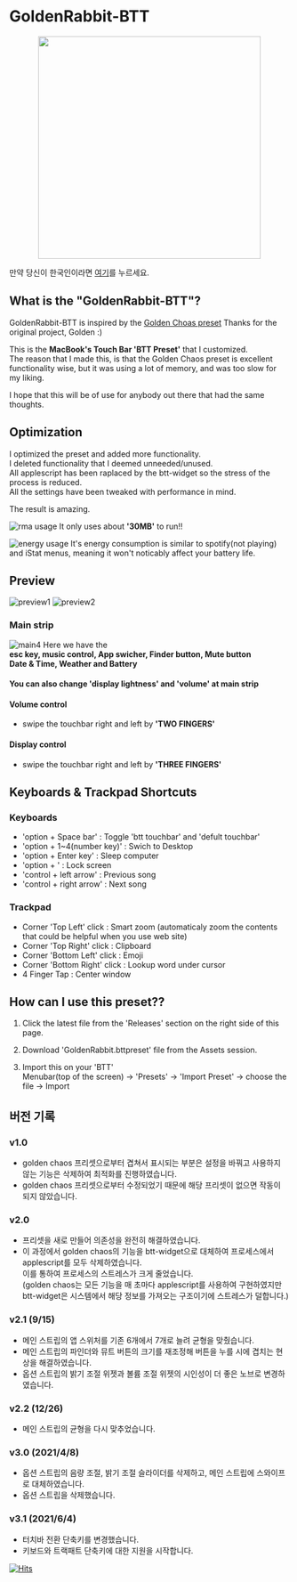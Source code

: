 # GoldenRabbit-BTT
<p align="center">
<img width="400px" src="https://i.imgur.com/kyS3DFB.png"/>
</p>

만약 당신이 한국인이라면 [여기](./README_for_korean.md)를 누르세요.
## What is the "GoldenRabbit-BTT"?
GoldenRabbit-BTT is inspired by the [Golden Choas preset](https://community.folivora.ai/t/goldenchaos-btt-the-complete-touch-bar-ui-replacement/1281)
Thanks for the original project, Golden :)


This is the __MacBook's Touch Bar 'BTT Preset'__ that I customized.\
The reason that I made this, is that the Golden Chaos preset is excellent functionality wise, but it was using a lot of memory, and was too slow for my liking.

I hope that this will be of use for anybody out there that had the same thoughts.


## Optimization

I optimized the preset and added more functionality.\
I deleted functionality that I deemed unneeded/unused.\
All applescript has been raplaced by the btt-widget so the stress of the process is reduced.\
All the settings have been tweaked with performance in mind.

The result is amazing.

![rma usage](./images/ram.png)
It only uses about __'30MB'__ to run!!

![energy usage](./images/energy.png)
It's energy consumption is similar to spotify(not playing) and iStat menus, meaning it won't noticably affect your battery life.




## Preview
![preview1](images/preview1.png)
![preview2](images/preview2.png)

### __Main strip__
![main4](./images/main4.jpg)
Here we have the \
__esc key, music control, App swicher, Finder button, Mute button \
Date & Time, Weather and Battery__


#### You can also change 'display lightness' and 'volume' at main strip

#### Volume control
- swipe the touchbar right and left by __'TWO FINGERS'__

#### Display control 
- swipe the touchbar right and left by __'THREE FINGERS'__


## Keyboards & Trackpad Shortcuts
### Keyboards
- 'option + Space bar' : Toggle 'btt touchbar' and 'defult touchbar'
- 'option + 1~4(number key)' : Swich to Desktop
- 'option + Enter key' : Sleep computer
- 'option + \' : Lock screen
- 'control + left arrow' : Previous song
- 'control + right arrow' : Next song

### Trackpad
- Corner 'Top Left' click : Smart zoom (automaticaly zoom the contents that could be helpful when you use web site)
- Corner 'Top Right' click : Clipboard
- Corner 'Bottom Left' click : Emoji
- Corner 'Bottom Right' click : Lookup word under cursor
- 4 Finger Tap : Center window


## How can I use this preset??
1. Click the latest file from the 'Releases' section on the right side of this page. 

2. Download 'GoldenRabbit.bttpreset' file from the Assets session.
     
3. Import this on your 'BTT'\
   Menubar(top of the screen) -> 'Presets' -> 'Import Preset' -> choose the file -> Import
   
   
## 버전 기록
### v1.0
- golden chaos 프리셋으로부터 겹쳐서 표시되는 부분은 설정을 바꿔고 사용하지 않는 기능은 삭제하여 최적화를 진행하였습니다.
- golden chaos 프리셋으로부터 수정되었기 때문에 해당 프리셋이 없으면 작동이 되지 않았습니다.

### v2.0
- 프리셋을 새로 만들어 의존성을 완전히 해결하였습니다.
- 이 과정에서 golden chaos의 기능을 btt-widget으로 대체하여 프로세스에서 applescript를 모두 삭제하였습니다.\
  이를 통하여 프로세스의 스트레스가 크게 줄었습니다.\
  (golden chaos는 모든 기능을 매 초마다 applescript를 사용하여 구현하였지만 btt-widget은 시스템에서 해당 정보를 가져오는 구조이기에 스트레스가 덜합니다.)

### v2.1 (9/15)
- 메인 스트립의 앱 스위처를 기존 6개에서 7개로 늘려 균형을 맞췄습니다.
- 메인 스트립의 파인더와 뮤트 버튼의 크기를 재조정해 버튼을 누를 시에 겹치는 현상을 해결하였습니다.
- 옵션 스트립의 밝기 조절 위젯과 볼륨 조절 위젯의 시인성이 더 좋은 노브로 변경하였습니다.

### v2.2 (12/26)
- 메인 스트립의 균형을 다시 맞추었습니다.

### v3.0 (2021/4/8)
- 옵션 스트립의 음량 조절, 밝기 조절 슬라이더를 삭제하고, 메인 스트립에 스와이프로 대체하였습니다.
- 옵션 스트립을 삭제했습니다.

### v3.1 (2021/6/4)
- 터치바 전환 단축키를 변경했습니다.
- 키보드와 트랙패트 단축키에 대한 지원을 시작합니다.

[![Hits](https://hits.seeyoufarm.com/api/count/incr/badge.svg?url=https%3A%2F%2Fgithub.com%2Fmin-uuu%2FGoldenRabbit-BTT&count_bg=%233DB1C8&title_bg=%23555555&icon=&icon_color=%23E7E7E7&title=%EB%B0%A9%EB%AC%B8%EC%9E%90&edge_flat=false)](https://hits.seeyoufarm.com)
